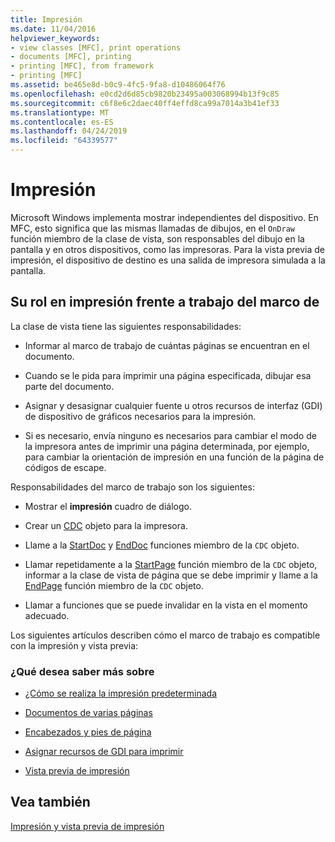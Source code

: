 ```yaml
---
title: Impresión
ms.date: 11/04/2016
helpviewer_keywords:
- view classes [MFC], print operations
- documents [MFC], printing
- printing [MFC], from framework
- printing [MFC]
ms.assetid: be465e8d-b0c9-4fc5-9fa8-d10486064f76
ms.openlocfilehash: e0cd2d6d85cb9820b23495a003068994b13f9c85
ms.sourcegitcommit: c6f8e6c2daec40ff4effd8ca99a7014a3b41ef33
ms.translationtype: MT
ms.contentlocale: es-ES
ms.lasthandoff: 04/24/2019
ms.locfileid: "64339577"
---
```

# <a name="printing"></a>Impresión

Microsoft Windows implementa mostrar independientes del dispositivo. En MFC, esto significa que las mismas llamadas de dibujos, en el `OnDraw` función miembro de la clase de vista, son responsables del dibujo en la pantalla y en otros dispositivos, como las impresoras. Para la vista previa de impresión, el dispositivo de destino es una salida de impresora simulada a la pantalla.

##  <a name="_core_your_role_in_printing_vs.._the_framework.92.s_role"></a> Su rol en impresión frente a trabajo del marco de

La clase de vista tiene las siguientes responsabilidades:

- Informar al marco de trabajo de cuántas páginas se encuentran en el documento.

- Cuando se le pida para imprimir una página especificada, dibujar esa parte del documento.

- Asignar y desasignar cualquier fuente u otros recursos de interfaz (GDI) de dispositivo de gráficos necesarios para la impresión.

- Si es necesario, envía ninguno es necesarios para cambiar el modo de la impresora antes de imprimir una página determinada, por ejemplo, para cambiar la orientación de impresión en una función de la página de códigos de escape.

Responsabilidades del marco de trabajo son los siguientes:

- Mostrar el **impresión** cuadro de diálogo.

- Crear un [CDC](../mfc/reference/cdc-class.md) objeto para la impresora.

- Llame a la [StartDoc](../mfc/reference/cdc-class.md#startdoc) y [EndDoc](../mfc/reference/cdc-class.md#enddoc) funciones miembro de la `CDC` objeto.

- Llamar repetidamente a la [StartPage](../mfc/reference/cdc-class.md#startpage) función miembro de la `CDC` objeto, informar a la clase de vista de página que se debe imprimir y llame a la [EndPage](../mfc/reference/cdc-class.md#endpage) función miembro de la `CDC` objeto.

- Llamar a funciones que se puede invalidar en la vista en el momento adecuado.

Los siguientes artículos describen cómo el marco de trabajo es compatible con la impresión y vista previa:

### <a name="what-do-you-want-to-know-more-about"></a>¿Qué desea saber más sobre

- [¿Cómo se realiza la impresión predeterminada](../mfc/how-default-printing-is-done.md)

- [Documentos de varias páginas](../mfc/multipage-documents.md)

- [Encabezados y pies de página](../mfc/headers-and-footers.md)

- [Asignar recursos de GDI para imprimir](../mfc/allocating-gdi-resources.md)

- [Vista previa de impresión](../mfc/print-preview-architecture.md)

## <a name="see-also"></a>Vea también

[Impresión y vista previa de impresión](../mfc/printing-and-print-preview.md)
